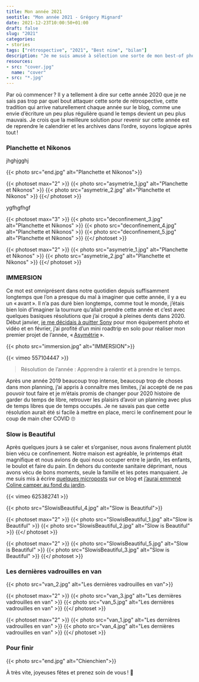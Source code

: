 ```yaml
---
title: Mon année 2021
seotitle: "Mon année 2021 - Grégory Mignard"
date: 2021-12-23T10:00:50+01:00
draft: false
slug: "2021"
categories:
- stories
tags: ["rétrospective", "2021", "Best nine", "bilan"]
description: "Je me suis amusé à sélection une sorte de mon best-of photo de l’année avec quelques moments marquants de mon année 2021."
resources:
- src: "cover.jpg"
  name: "cover"
- src: "*.jpg"
---
```


Par où commencer ? Il y a tellement à dire sur cette année 2020 que je ne sais pas trop par quel bout attaquer cette sorte de rétrospective, cette tradition qui arrive naturellement chaque année sur le blog, comme une envie d’écriture un peu plus régulière quand le temps devient un peu plus mauvais. Je crois que la meilleure solution pour revenir sur cette année est de reprendre le calendrier et les archives dans l’ordre, soyons logique après tout !

### Planchette et Nikonos

jhghjgghj

{{< photo src="end.jpg" alt="Planchette et Nikonos">}}

{{< photoset max="2" >}}
  {{< photo src="asymetrie_1.jpg" alt="Planchette et Nikonos" >}}
  {{< photo src="asymetrie_2.jpg" alt="Planchette et Nikonos" >}}
{{</ photoset >}}

ygfhgfhgf

{{< photoset max="3" >}}
  {{< photo src="deconfinement_3.jpg" alt="Planchette et Nikonos" >}}
  {{< photo src="deconfinement_4.jpg" alt="Planchette et Nikonos" >}}
  {{< photo src="deconfinement_5.jpg" alt="Planchette et Nikonos" >}}
{{</ photoset >}}

{{< photoset max="2" >}}
  {{< photo src="asymetrie_1.jpg" alt="Planchette et Nikonos" >}}
  {{< photo src="asymetrie_2.jpg" alt="Planchette et Nikonos" >}}
{{</ photoset >}}

### IMMERSION

Ce mot est omniprésent dans notre quotidien depuis suffisamment longtemps que l’on a presque du mal à imaginer que cette année, il y a eu un « avant ». Il n’a pas duré bien longtemps, comme tout le monde, j’étais bien loin d’imaginer la tournure qu’allait prendre cette année et c’est avec quelques basiques résolutions que j’ai croqué à pleines dents dans 2020. Début janvier, [je me décidais à quitter Sony](https://gregorymignard.com/equipement/) pour mon équipement photo et vidéo et en février, j’ai profité d’un mini roadtrip en solo pour réaliser mon premier projet de l’année, « [Asymétrie](https://gregorymignard.com/asymetrie/) ».

{{< photo src="immersion.jpg" alt="IMMERSION">}}

<div>
{{< vimeo 557104447 >}}
</div>

> Résolution de l’année : Apprendre à ralentir et à prendre le temps.

Après une année 2019 beaucoup trop intense, beaucoup trop de choses dans mon planning, j’ai appris à connaître mes limites, j’ai accepté de ne pas pouvoir tout faire et je m’étais promis de changer pour 2020 histoire de garder du temps de libre, retrouver les plaisirs d’avoir un planning avec plus de temps libres que de temps occupés.
Je ne savais pas que cette résolution aurait été si facile à mettre en place, merci le confinement pour le coup de main cher COVID 🙄

### Slow is Beautiful

Après quelques jours à se caler et s’organiser, nous avons finalement plutôt bien vécu ce confinement. Notre maison est agréable, le printemps était magnifique et nous avions de quoi nous occuper entre le jardin, les enfants, le boulot et faire du pain. En dehors du contexte sanitaire déprimant, nous avons vécu de bons moments, seule la famille et les potes manquaient. Je me suis mis à écrire [quelques microposts](https://gregorymignard.com/microposts/) sur ce blog et [j’aurai emmené Coline camper au fond du jardin](https://gregorymignard.com/covid-microaventure/).

<div>
{{< vimeo 625382741 >}}
</div>

{{< photo src="SlowisBeautiful_4.jpg" alt="Slow is Beautiful">}}

{{< photoset max="2" >}}
  {{< photo src="SlowisBeautiful_1.jpg" alt="Slow is Beautiful" >}}
  {{< photo src="SlowisBeautiful_2.jpg" alt="Slow is Beautiful" >}}
{{</ photoset >}}

{{< photoset max="2" >}}
  {{< photo src="SlowisBeautiful_5.jpg" alt="Slow is Beautiful" >}}
  {{< photo src="SlowisBeautiful_3.jpg" alt="Slow is Beautiful" >}}
{{</ photoset >}}

### Les dernières vadrouilles en van

{{< photo src="van_2.jpg" alt="Les dernières vadrouilles en van">}}

{{< photoset max="2" >}}
  {{< photo src="van_3.jpg" alt="Les dernières vadrouilles en van" >}}
  {{< photo src="van_5.jpg" alt="Les dernières vadrouilles en van" >}}
{{</ photoset >}}

{{< photoset max="2" >}}
  {{< photo src="van_1.jpg" alt="Les dernières vadrouilles en van" >}}
  {{< photo src="van_4.jpg" alt="Les dernières vadrouilles en van" >}}
{{</ photoset >}}


### Pour finir

{{< photo src="end.jpg" alt="Chienchien">}}

À très vite, joyeuses fêtes et prenez soin de vous ! 🤙
